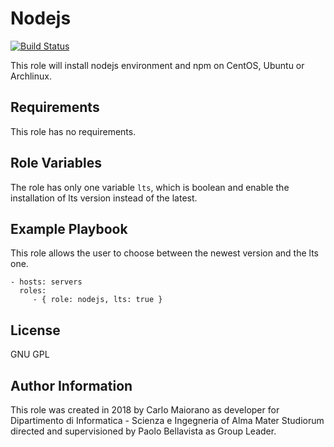 Nodejs
=========
[![Build Status](https://travis-ci.org/charliemaiors/nodejs.svg?branch=master)](https://travis-ci.org/charliemaiors/nodejs)

This role will install nodejs environment and npm on CentOS, Ubuntu or Archlinux.

Requirements
------------

This role has no requirements.

Role Variables
--------------

The role has only one variable ```lts```, which is boolean and enable the installation of lts version instead of the latest.

Example Playbook
----------------

This role allows the user to choose between the newest version and the lts one.

    - hosts: servers
      roles:
         - { role: nodejs, lts: true }

License
-------

GNU GPL

Author Information
------------------

This role was created in 2018 by Carlo Maiorano as developer for Dipartimento di Informatica - Scienza e Ingegneria of Alma Mater Studiorum directed and supervisioned by Paolo Bellavista as Group Leader.
